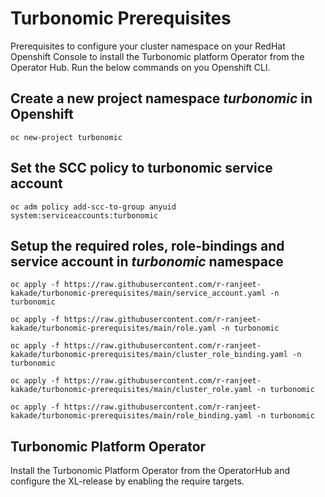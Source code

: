 # Turbonomic Prerequisites
Prerequisites to configure your cluster namespace on your RedHat Openshift Console to install the Turbonomic platform Operator from the Operator Hub.
Run the below commands on you Openshift CLI.

## Create a new project namespace _turbonomic_ in Openshift
```console
oc new-project turbonomic
```

## Set the SCC policy to turbonomic service account
```console
oc adm policy add-scc-to-group anyuid system:serviceaccounts:turbonomic
```

## Setup the required roles, role-bindings and service account in _turbonomic_ namespace
```console
oc apply -f https://raw.githubusercontent.com/r-ranjeet-kakade/turbonomic-prerequisites/main/service_account.yaml -n turbonomic

oc apply -f https://raw.githubusercontent.com/r-ranjeet-kakade/turbonomic-prerequisites/main/role.yaml -n turbonomic

oc apply -f https://raw.githubusercontent.com/r-ranjeet-kakade/turbonomic-prerequisites/main/cluster_role_binding.yaml -n turbonomic

oc apply -f https://raw.githubusercontent.com/r-ranjeet-kakade/turbonomic-prerequisites/main/cluster_role.yaml -n turbonomic

oc apply -f https://raw.githubusercontent.com/r-ranjeet-kakade/turbonomic-prerequisites/main/role_binding.yaml -n turbonomic
```

## Turbonomic Platform Operator
Install the Turbonomic Platform Operator from the OperatorHub and configure the XL-release by enabling the require targets.
